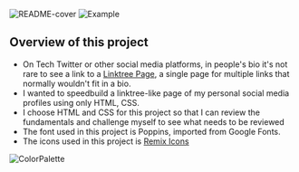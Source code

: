 ![README-cover](https://user-images.githubusercontent.com/90986300/175407327-9bc726cb-4832-4e64-a641-c1de573f2c94.png)
![Example](https://user-images.githubusercontent.com/90986300/175407373-a69577e7-1545-417f-aea9-18ce8fc55ea4.png)
## Overview of this project
- On Tech Twitter or other social media platforms, in people's bio it's not rare to see a link to a <a href="https://linktr.ee/">Linktree Page</a>, a single page for multiple links that normally wouldn't fit in a bio.
- I wanted to speedbuild a linktree-like page of my personal social media profiles using only HTML, CSS.
- I choose HTML and CSS for this project so that I can review the fundamentals and challenge myself to see what needs to be reviewed
- The font used in this project is Poppins, imported from Google Fonts.
- The icons used in this project is <a href="https://remixicon.com/">Remix Icons</a>

![ColorPalette](https://user-images.githubusercontent.com/90986300/175407363-8ad90861-ad54-43ae-9ea9-0ffcbbd9c713.png)


